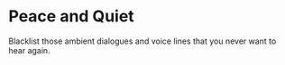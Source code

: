 # Peace and Quiet

Blacklist those ambient dialogues and voice lines that you never want to hear again.

